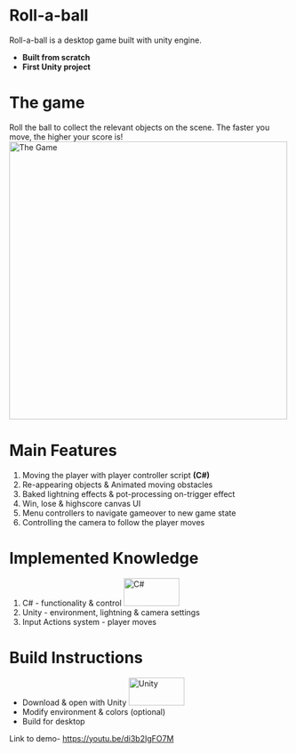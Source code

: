 # Roll-a-ball
Roll-a-ball is a desktop game built with unity engine. 
- **Built from scratch**
- **First Unity project**

# The game 
Roll the ball to collect the relevant objects on the scene.
The faster you move, the higher your score is!
<img src="https://github.com/BenHurCreations/Unity/blob/main/Images/Roll-a-ball.PNG" alt="The Game" width="500" height="500"/>

# Main Features
1.  Moving the player with player controller script   **(C#)**
2.  Re-appearing objects & Animated moving obstacles
3. Baked lightning effects & pot-processing on-trigger effect
4. Win, lose & highscore canvas UI
5. Menu controllers to navigate gameover to new game state
6. Controlling the camera to follow the player moves

# Implemented Knowledge
1. C# - functionality & control <img src="https://github.com/BenHurCreations/Unity/blob/main/Images/C-Sharp.png" alt="C#" width="100" height="50"/>
2. Unity - environment, lightning & camera settings
3. Input Actions system - player moves

# Build Instructions
- Download & open with Unity <img src="https://github.com/BenHurCreations/Unity/blob/main/Images/unity.jpg" alt="Unity" width="100" height="50"/>
- Modify environment & colors (optional)
- Build for desktop

Link to demo- https://youtu.be/di3b2IgFO7M
